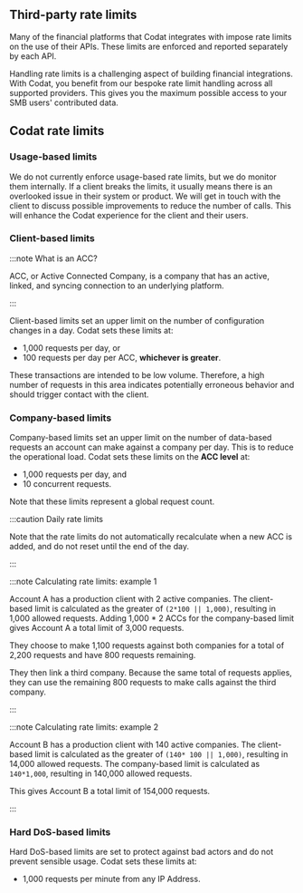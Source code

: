 ## Third-party rate limits

Many of the financial platforms that Codat integrates with impose rate limits on the use of their APIs. These limits are enforced and reported separately by each API.

Handling rate limits is a challenging aspect of building financial integrations. With Codat, you benefit from our bespoke rate limit handling across all supported providers. This gives you the maximum possible access to your SMB users' contributed data.

## Codat rate limits

### Usage-based limits

We do not currently enforce usage-based rate limits, but we do monitor them internally. If a client breaks the limits, it usually means there is an overlooked issue in their system or product. We will get in touch with the client to discuss possible improvements to reduce the number of calls. This will enhance the Codat experience for the client and their users. 

### Client-based limits

:::note What is an ACC?

ACC, or Active Connected Company, is a company that has an active, linked, and syncing connection to an underlying platform.

:::

Client-based limits set an upper limit on the number of configuration changes in a day. Codat sets these limits at: 

- 1,000 requests per day, or
- 100 requests per day per ACC, **whichever is greater**. 

These transactions are intended to be low volume. Therefore, a high number of requests in this area indicates potentially erroneous behavior and should trigger contact with the client. 

### Company-based limits

Company-based limits set an upper limit on the number of data-based requests an account can make against a company per day. This is to reduce the operational load. Codat sets these limits on the **ACC level** at: 

- 1,000 requests per day, and
- 10 concurrent requests.

Note that these limits represent a global request count.

:::caution Daily rate limits

Note that the rate limits do not automatically recalculate when a new ACC is added, and do not reset until the end of the day.

:::

:::note Calculating rate limits: example 1

Account A has a production client with 2 active companies. The client-based limit is calculated as the greater of `(2*100 || 1,000)`, resulting in 1,000 allowed requests. Adding 1,000 \* 2 ACCs for the company-based limit gives Account A a total limit of 3,000 requests. 

They choose to make 1,100 requests against both companies for a total of 2,200 requests and have 800 requests remaining. 

They then link a third company. Because the same total of requests applies, they can use the remaining 800 requests to make calls against the third company.

:::

:::note Calculating rate limits: example 2

Account B has a production client with 140 active companies. The client-based limit is calculated as the greater of `(140* 100 || 1,000)`, resulting in 14,000 allowed requests. The company-based limit is calculated as `140*1,000`, resulting in 140,000 allowed requests. 

This gives Account B a total limit of 154,000 requests.

:::

### Hard DoS-based limits

Hard DoS-based limits are set to protect against bad actors and do not prevent sensible usage. Codat sets these limits at: 

- 1,000 requests per minute from any IP Address.